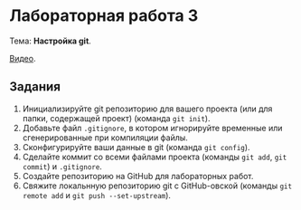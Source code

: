 # Лабораторная работа 3

Тема: **Настройка git**.

[Видео](https://youtu.be/OgsTtVSwJUk?list=PL4sUOB8DjVlWUcSaCu0xPcK7rYeRwGpl7).

## Задания

1. Инициализируйте git репозиторию для вашего проекта (или для папки, содержащей проект) (команда `git init`).
2. Добавьте файл `.gitignore`, в котором игнорируйте временные или сгенерированные при компиляции файлы.
3. Сконфигурируйте ваши данные в git (команда `git config`).
4. Сделайте коммит со всеми файлами проекта (команды `git add`, `git commit`) и `.gitignore`.
5. Создайте репозиторию на GitHub для лабораторных работ.
6. Свяжите локальнную репозиторию git с GitHub-овской (команды `git remote add` и `git push --set-upstream`).
